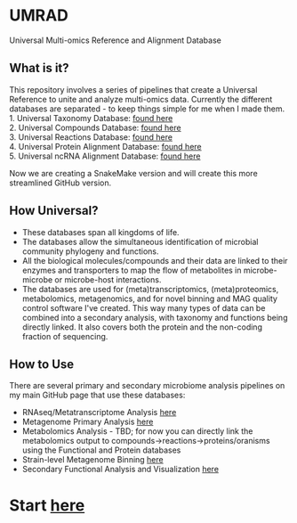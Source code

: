 # UMRAD
Universal Multi-omics Reference and Alignment Database

## What is it?
This repository involves a series of pipelines that create a Universal Reference to unite and analyze multi-omics data.
Currently the different databases are separated - to keep things simple for me when I made them.
    <br>1. Universal Taxonomy Database: [found here](https://github.com/TealFurnholm/Universal-Taxonomy-Database)
    <br>2. Universal Compounds Database: [found here](https://github.com/TealFurnholm/Universal_Biological_Compounds_Database)
    <br>3. Universal Reactions Database: [found here](https://github.com/TealFurnholm/Universal_Biological_Reactions_Database)
    <br>4. Universal Protein Alignment Database: [found here](https://github.com/TealFurnholm/Universal_Microbiomics_Alignment_Database)
    <br>5. Universal ncRNA Alignment Database: [found here](https://github.com/TealFurnholm/Fix_RNACentral_Taxonomy)
<p>
Now we are creating a SnakeMake version and will create this more streamlined GitHub version.

## How Universal?
- These databases span all kingdoms of life. 
- The databases allow the simultaneous identification of microbial community phylogeny and functions. 
- All the biological molecules/compounds and their data are linked to their enzymes and transporters to map the flow of metabolites in microbe-microbe or microbe-host interactions. 
- The databases are used for (meta)transcriptomics, (meta)proteomics, metabolomics, metagenomics, and for novel binning and MAG quality control software I've created. 
This way many types of data can be combined into a secondary analysis, with taxonomy and functions being directly linked. It also covers both the protein and the non-coding fraction of sequencing. 

## How to Use
There are several primary and secondary microbiome analysis pipelines on my main GitHub page that use these databases:
* RNAseq/Metatranscriptome Analysis [here](https://github.com/TealFurnholm/Strain-Level_Metatranscriptome_Analysis)
* Metagenome Primary Analysis [here](https://github.com/TealFurnholm/Strain-Level_Metagenome_Analysis)
* Metabolomics Analysis - TBD; for now you can directly link the metabolomics output to compounds->reactions->proteins/oranisms using the Functional and Protein databases
* Strain-level Metagenome Binning [here](https://github.com/TealFurnholm/Community-Based-Metagenome-Binning)
* Secondary Functional Analysis and Visualization [here](https://github.com/TealFurnholm/Meta-omics_Functional_Analysis)    
    
# Start [here](https://github.com/TealFurnholm/UMRAD/wiki/Step-1.-Download)
